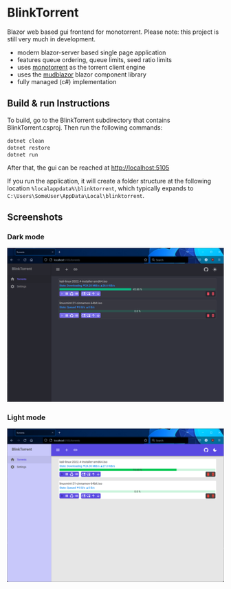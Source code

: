 # BlinkTorrent
Blazor web based gui frontend for monotorrent. Please note: this project is still very much in development.

- modern blazor-server based single page application
- features queue ordering, queue limits, seed ratio limits
- uses [monotorrent](https://github.com/alanmcgovern/monotorrent) as the torrent client engine
- uses the [mudblazor](https://www.mudblazor.com) blazor component library
- fully managed (c#) implementation

## Build & run Instructions
To build, go to the BlinkTorrent subdirectory that contains BlinkTorrent.csproj. Then run the following commands:

    dotnet clean
    dotnet restore
    dotnet run

After that, the gui can be reached at [http://localhost:5105](http://localhost:5105)

If you run the application, it will create a folder structure at the following location `%localappdata%\blinktorrent`, which typically expands to `C:\Users\SomeUser\AppData\Local\blinktorrent`.

## Screenshots

### Dark mode
![BlinkTorrent dark mode](https://github.com/jpmikkers/BlinkTorrent/blob/main/Screenshots/screendark.png)

### Light mode
![BlinkTorrent light mode](https://github.com/jpmikkers/BlinkTorrent/blob/main/Screenshots/screenlight.png)
